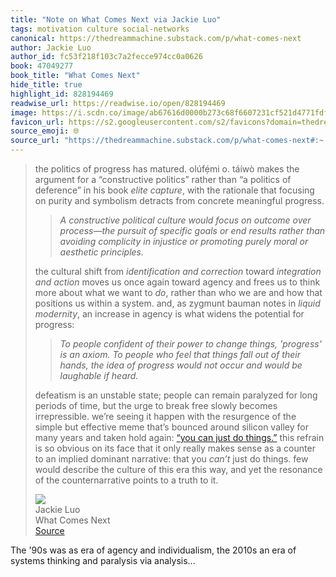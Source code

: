 ```yaml
---
title: "Note on What Comes Next via Jackie Luo"
tags: motivation culture social-networks
canonical: https://thedreammachine.substack.com/p/what-comes-next
author: Jackie Luo
author_id: fc53f218f103c7a2fecce974cc0a0626
book: 47049277
book_title: "What Comes Next"
hide_title: true
highlight_id: 828194469
readwise_url: https://readwise.io/open/828194469
image: https://i.scdn.co/image/ab67616d0000b273c68f6607231cf521d4771fdf
favicon_url: https://s2.googleusercontent.com/s2/favicons?domain=thedreammachine.substack.com
source_emoji: 🌐
source_url: "https://thedreammachine.substack.com/p/what-comes-next#:~:text=the%20politics%20of,truth%20to%20it."
---
```


> the politics of progress has matured. olúfẹ́mi o. táíwò makes the argument for a “constructive politics” rather than “a politics of deference” in his book *elite capture*, with the rationale that focusing on purity and symbolism detracts from concrete meaningful progress.
> 
> > *A constructive political culture would focus on outcome over process—the pursuit of specific goals or end results rather than avoiding complicity in injustice or promoting purely moral or aesthetic principles.*
> 
> the cultural shift from *identification and correction* toward *integration and action* moves us once again toward agency and frees us to think more about what we want to *do*, rather than who we are and how that positions us within a system. and, as zygmunt bauman notes in *liquid modernity*, an increase in agency is what widens the potential for progress:
> 
> > *To people confident of their power to change things, 'progress' is an axiom. To people who feel that things fall out of their hands, the idea of progress would not occur and would be laughable if heard.*
> 
> defeatism is an unstable state; people can remain paralyzed for long periods of time, but the urge to break free slowly becomes irrepressible. we’re seeing it happen with the resurgence of the simple but effective meme that’s bounced around silicon valley for many years and taken hold again: [“you can just do things.”](https://x.com/sama/status/1870527558783218106) this refrain is so obvious on its face that it only really makes sense as a counter to an implied dominant narrative: that you *can’t* just do things. few would describe the culture of this era this way, and yet the resonance of the counternarrative points to a truth to it.
> <div class="quoteback-footer"><div class="quoteback-avatar"><img class="mini-favicon" src="https://s2.googleusercontent.com/s2/favicons?domain=thedreammachine.substack.com"></div><div class="quoteback-metadata"><div class="metadata-inner"><span style="display:none">FROM:</span><div aria-label="Jackie Luo" class="quoteback-author"> Jackie Luo</div><div aria-label="What Comes Next" class="quoteback-title"> What Comes Next</div></div></div><div class="quoteback-backlink"><a target="_blank" aria-label="go to the full text of this quotation" rel="noopener" href="https://thedreammachine.substack.com/p/what-comes-next#:~:text=the%20politics%20of,truth%20to%20it." class="quoteback-arrow"> Source</a></div></div>

The '90s was as era of agency and individualism, the 2010s an era of systems thinking and paralysis via analysis...